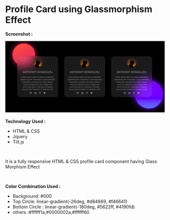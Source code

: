 # Profile Card using Glassmorphism Effect

<strong>Screenshot : </strong>
<div>
<img src="https://raw.githubusercontent.com/Gaurav890/Profile-Card-using-GlassmorphismEffect/master/Profile%20Card%20Glass%20Morphism.png">
</div>
<br>
<strong>Technology Used : </strong> <br>
<ul>
  <li>HTML & CSS</li>
  <li>Jquery</li>
  <li>Tilt.js</li>
</ul><br>
<p> It is a fully responsive HTML & CSS profile card component having Glass Morphism Effect</p><br>


<strong> Color Combination Used : </strong> <br>
<ul>
<li>Background: #000 </li>
<li>Top Circle: linear-gradient(-26deg, #d84869, #f46641) </li>
<li>Bottom Circle : linear-gradient(-180deg, #5622ff, #4190fd) </li>
<li>others :#ffffff1a,#0000002a,#ffffff60 </li>
</ul>
